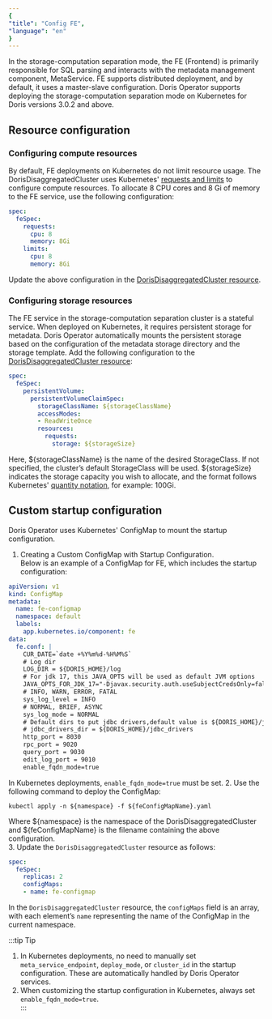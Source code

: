 ```yaml
---
{
"title": "Config FE",
"language": "en"
}
---
```


<!-- 
Licensed to the Apache Software Foundation (ASF) under one
or more contributor license agreements.  See the NOTICE file
distributed with this work for additional information
regarding copyright ownership.  The ASF licenses this file
to you under the Apache License, Version 2.0 (the
"License"); you may not use this file except in compliance
with the License.  You may obtain a copy of the License at

  http://www.apache.org/licenses/LICENSE-2.0

Unless required by applicable law or agreed to in writing,
software distributed under the License is distributed on an
"AS IS" BASIS, WITHOUT WARRANTIES OR CONDITIONS OF ANY
KIND, either express or implied.  See the License for the
specific language governing permissions and limitations
under the License.
-->

In the storage-computation separation mode, the FE (Frontend) is primarily responsible for SQL parsing and interacts with the metadata management component, MetaService. FE supports distributed deployment, and by default, it uses a master-slave configuration. Doris Operator supports deploying the storage-computation separation mode on Kubernetes for Doris versions 3.0.2 and above.
## Resource configuration
### Configuring compute resources
By default, FE deployments on Kubernetes do not limit resource usage. The DorisDisaggregatedCluster uses Kubernetes' [requests and limits](https://kubernetes.io/zh-cn/docs/concepts/configuration/manage-resources-containers/) to configure compute resources. To allocate 8 CPU cores and 8 Gi of memory to the FE service, use the following configuration:
```yaml
spec:
  feSpec:
    requests:
      cpu: 8
      memory: 8Gi
    limits:
      cpu: 8
      memory: 8Gi
```
Update the above configuration in the [DorisDisaggregatedCluster resource](install-quickstart.md#step-3-deploy-the-compute-storage-decoupled-cluster).

### Configuring storage resources
The FE service in the storage-computation separation cluster is a stateful service. When deployed on Kubernetes, it requires persistent storage for metadata. Doris Operator automatically mounts the persistent storage based on the configuration of the metadata storage directory and the storage template. Add the following configuration to the [DorisDisaggregatedCluster resource](install-quickstart.md#step-3-deploy-the-compute-storage-decoupled-cluster):
```yaml
spec:
  feSpec:
    persistentVolume:
      persistentVolumeClaimSpec:
        storageClassName: ${storageClassName}
        accessModes:
        - ReadWriteOnce
        resources:
          requests:
            storage: ${storageSize}
```
Here, ${storageClassName} is the name of the desired StorageClass. If not specified, the cluster’s default StorageClass will be used. ${storageSize} indicates the storage capacity you wish to allocate, and the format follows Kubernetes' [quantity notation](https://kubernetes.io/docs/reference/kubernetes-api/common-definitions/quantity/), for example: 100Gi.

## Custom startup configuration
Doris Operator uses Kubernetes' ConfigMap to mount the startup configuration.  
1. Creating a Custom ConfigMap with Startup Configuration.  
  Below is an example of a ConfigMap for FE, which includes the startup configuration:
  ```yaml
  apiVersion: v1
  kind: ConfigMap
  metadata:
    name: fe-configmap
    namespace: default
    labels:
      app.kubernetes.io/component: fe
  data:
    fe.conf: |
      CUR_DATE=`date +%Y%m%d-%H%M%S`
      # Log dir
      LOG_DIR = ${DORIS_HOME}/log
      # For jdk 17, this JAVA_OPTS will be used as default JVM options
      JAVA_OPTS_FOR_JDK_17="-Djavax.security.auth.useSubjectCredsOnly=false -Xmx8192m -Xms8192m -XX:+HeapDumpOnOutOfMemoryError -XX:HeapDumpPath=$LOG_DIR -Xlog:gc*:$LOG_DIR/fe.gc.log.$CUR_DATE:time,uptime:filecount=10,filesize=50M --add-opens=java.base/java.nio=ALL-UNNAMED --add-opens java.base/jdk.internal.ref=ALL-UNNAMED"
      # INFO, WARN, ERROR, FATAL
      sys_log_level = INFO
      # NORMAL, BRIEF, ASYNC
      sys_log_mode = NORMAL
      # Default dirs to put jdbc drivers,default value is ${DORIS_HOME}/jdbc_drivers
      # jdbc_drivers_dir = ${DORIS_HOME}/jdbc_drivers
      http_port = 8030
      rpc_port = 9020
      query_port = 9030
      edit_log_port = 9010
      enable_fqdn_mode=true
  ```
  In Kubernetes deployments, `enable_fqdn_mode=true` must be set.
2. Use the following command to deploy the ConfigMap:
  ```shell
  kubectl apply -n ${namespace} -f ${feConfigMapName}.yaml
  ```
  Where ${namespace} is the namespace of the DorisDisaggregatedCluster and ${feConfigMapName} is the filename containing the above configuration.  
3. Update the `DorisDisaggregatedCluster` resource as follows:
  ```yaml
  spec:
    feSpec:
      replicas: 2
      configMaps:
      - name: fe-configmap
  ```
  In the `DorisDisaggregatedCluster` resource, the `configMaps` field is an array, with each element’s `name` representing the name of the ConfigMap in the current namespace.
  
:::tip Tip  
1. In Kubernetes deployments, no need to manually set `meta_service_endpoint`, `deploy_mode`, or `cluster_id` in the startup configuration. These are automatically handled by Doris Operator services.  
2. When customizing the startup configuration in Kubernetes, always set `enable_fqdn_mode=true`.  
:::
